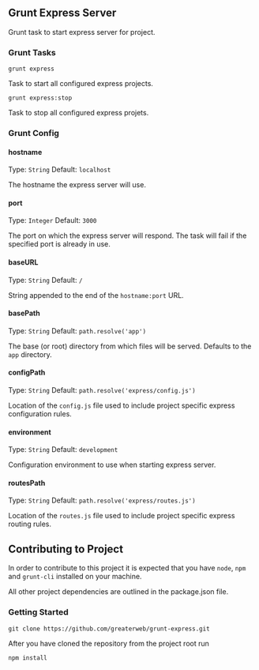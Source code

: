 ## Grunt Express Server

Grunt task to start express server for project.

### Grunt Tasks

    grunt express

Task to start all configured express projects.

    grunt express:stop

Task to stop all configured express projets.

### Grunt Config

#### hostname

Type: `String` Default: `localhost`

The hostname the express server will use.

#### port

Type: `Integer` Default: `3000`

The port on which the express server will respond. The task will fail if the specified port is already in use.

#### baseURL

Type: `String` Default: `/`

String appended to the end of the `hostname:port` URL.

#### basePath

Type: `String` Default: `path.resolve('app')`

The base (or root) directory from which files will be served. Defaults to the `app` directory. 

#### configPath

Type: `String` Default: `path.resolve('express/config.js')`

Location of the `config.js` file used to include project specific express configuration rules.

#### environment

Type: `String` Default: `development`

Configuration environment to use when starting express server.

#### routesPath

Type: `String` Default: `path.resolve('express/routes.js')`

Location of the `routes.js` file used to include project specific express routing rules.

## Contributing to Project

In order to contribute to this project it is expected that you have `node`, `npm` and `grunt-cli` installed on your machine.

All other project dependencies are outlined in the package.json file.

### Getting Started

    git clone https://github.com/greaterweb/grunt-express.git

After you have cloned the repository from the project root run

    npm install
